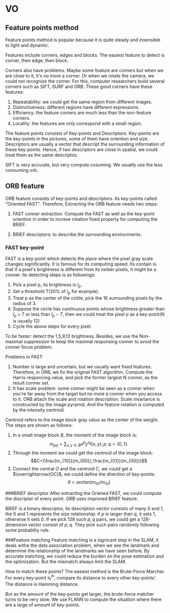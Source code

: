 # VO
## Feature points method
Feature points method is popular because it is quite steady and insensible to light and dynamic.

Features include corners, edges and blocks. The easiest feature to detect is corner, then edge, then block. 

Corners also have problems. Maybe some feature are corners but when we are close to it, it's no more a corner. Or when we rotate the camera, we could not recognize the corner. For this, computer researchers build several corners such as SIFT, SURF and ORB. These good corners have these features:

1. Repeatability: we could get the same region from different images.
2. Distinctiveness: different regions have different expressions.
3. Efficiency: the feature corners are much less than the non-feature corners.
4. Locality: the features are only correspond with a small region.

The feature points consists of Key-points and Descriptors. Key-points are the key-points in the pictures, some of them have oriention and size. Descriptors are usually a vector that descript the surrounding information of these key-points. Hence, if two descriptors are close in spatial, we could treat them as the same descriptos.

SIFT is very accurate, but very compute cosuming. We usually use the less consuming orb.

## ORB feature

ORB feature consists of key-points and descriptors. Its key-points called "Oriented FAST". Therefore, Extracting the ORB feature needs two steps:

1. FAST conner extraction. Compute the FAST as well as the key-point oriention in order to increse rotation fixed property for computing the BRIEF.

2. BRIEF descriptors: to describe the surrounding environments.

### FAST key-point

FAST is a key-point which detects the place where the pixel gray scale changes significantly. It is famous for its computing speed. Its contain is that if a pixel's brightness is different from its neiber pixels, it might be a conner. Its detecting steps is as followings:

1. Pick a pixel p, its brightness is $I_p$.
2. Set a threshold T(20% of $I_p$ for example).
3. Treat p as the center of the cirble, pick the 16 surrounding pixels by the radius of 3.
4. Suppose the circle has continuous points whose brightness greater than $I_p+T$ or less than $I_p-T$, then we could treat the pixel p as a key-point(N is usually 12)
5. Cycle the above steps for every pixel.
 
To be faster: detect the 1,5,9,13 brightness. Besides, we use the Non-maximal suppression to keep the maximal responsing conner to avoid the conner focus problem.

Problems in FAST:
1. Number is large and uncertain, but we usually want fixed features. Therefore, in ORB, we fix the original FAST algorithm. Compute the Harris responcing value, and pick the former largest N conner, as the result conner set.
2. It has scale problem: some conner might be seen as a conner when you're far away from the target but no more a conner when you access to it. ORB attach the scale and rotation description. Scale invariance is constructed by the image pyramid. And the feature rotation is computed by the intensity centroid.

Centroid refers to the image block gray value as the center of the weight. The steps are shown as follows:
1. In a small image block $B$, the moment of the image block is:
$$m_{pq}=\sum_{x,y\in B}x^py^qI(x,y), p,q=\{0,1\}.$$
2. Through the moment we could get the centroid of the image block:
$$C=(\frac{m_{10}}{m_{00}},\frac{m_{01}}{m_{00}})$$
3. Connect the central $O$ and the centroid $C$, we could get a  $\overrightarrow{OC}$, we could define the direction of key-points:
$$\theta=arctan(m_{01}/m_{10})$$

###BRIEF descriptor
After extracting the Oriened FAST, we could compute the discriptor of every point. ORB uses improved BRIEF feature.

BRIEF is a binary descriptor, its description vector consists of many 0 and 1, the 0 and 1 represents the size relationship: if $p$ is larger than $q$, it sets 1, otherwise it sets 0. If we pick 128 such $p,q$ pairs, we could get a 128-dimension vector consist of $p,q$. They pick such pairs randomly following some probablity rule.

###Feature matching
Feature matching is a signicant step in the SLAM, it deals withe the data association problem, when we see the landmark and determine the relationship of the landmarks we have seen before. By accurate matching, we could reduce the burden on the pose estimation and the optimization. But the mismatch always limit the SLAM.

How to match these points? The easiest method is the Brute-Force Marcher. For every key-point $x_t^m$, compare its distance to every other key-points'. The distance is Hamming distance.

But as the amount of the key-points get larger, the brute-force matcher turns to be very slow. We use FLANN to compute the situation where there are a large of amount of key-points. 